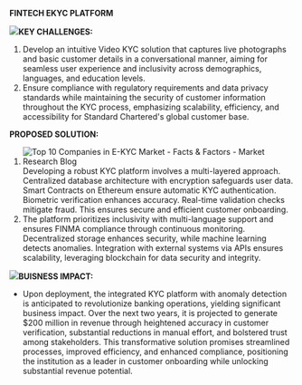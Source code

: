 ﻿**FINTECH EKYC PLATFORM**

![](Aspose.Words.c3b1c5d9-763c-44c8-84a6-9f9890a2c2de.001.png)**KEY CHALLENGES:**

1. Develop an intuitive Video KYC solution that captures live photographs and basic customer details in a conversational manner, aiming for seamless user experience and inclusivity across demographics, languages, and education levels.
1. Ensure compliance with regulatory requirements and data privacy standards while maintaining the security of customer information throughout the KYC process, emphasizing scalability, efficiency, and accessibility for Standard Chartered's global customer base.


**PROPOSED SOLUTION:**

1. ![Top 10 Companies in E-KYC Market - Facts & Factors - Market Research Blog](Aspose.Words.c3b1c5d9-763c-44c8-84a6-9f9890a2c2de.002.png)Developing a robust KYC platform involves a multi-layered approach. Centralized database architecture with encryption safeguards user data. Smart Contracts on Ethereum ensure automatic KYC authentication. Biometric verification enhances accuracy. Real-time validation checks mitigate fraud. This ensures secure and efficient customer onboarding.
1. The platform prioritizes inclusivity with multi-language support and ensures FINMA compliance through continuous monitoring. Decentralized storage enhances security, while machine learning detects anomalies. Integration with external systems via APIs ensures scalability, leveraging blockchain for data security and integrity.

![](Aspose.Words.c3b1c5d9-763c-44c8-84a6-9f9890a2c2de.003.png)**BUISNESS IMPACT:** 

- Upon deployment, the integrated KYC platform with anomaly detection is anticipated to revolutionize banking operations, yielding significant business impact. Over the next two years, it is projected to generate $200 million in revenue through heightened accuracy in customer verification, substantial reductions in manual effort, and bolstered trust among stakeholders. This transformative solution promises streamlined processes, improved efficiency, and enhanced compliance, positioning the institution as a leader in customer onboarding while unlocking substantial revenue potential.





